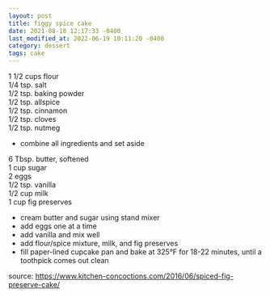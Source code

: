 ```yaml
---
layout: post
title: figgy spice cake
date: 2021-08-18 12:17:33 -0400
last_modified_at: 2022-06-19 10:11:20 -0400
category: dessert
tags: cake
---
```


1 1/2 cups flour  
1/4 tsp. salt  
1/2 tsp. baking powder  
1/2 tsp. allspice  
1/2 tsp. cinnamon  
1/2 tsp. cloves  
1/2 tsp. nutmeg  
* combine all ingredients and set aside

6 Tbsp. butter, softened  
1 cup sugar  
2 eggs  
1/2 tsp. vanilla  
1/2 cup milk  
1 cup fig preserves  
* cream butter and sugar using stand mixer
* add eggs one at a time
* add vanilla and mix well
* add flour/spice mixture, milk, and fig preserves
* fill paper-lined cupcake pan and bake at 325°F for 18-22 minutes, until a toothpick comes
  out clean

source: <https://www.kitchen-concoctions.com/2016/06/spiced-fig-preserve-cake/>
